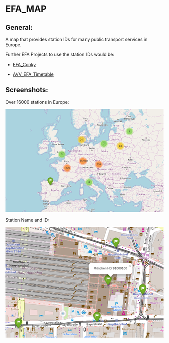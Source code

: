 <h1> EFA_MAP

General:
-------
A map that provides station IDs for many public transport services in Europe.

Further EFA Projects to use the station IDs would be:

+ [EFA_Conky](https://github.com/TheNewCivilian/EFA-Conky)

+ [AVV_EFA_Timetable](https://github.com/TheNewCivilian/AVV_EFA_Timetable)

Screenshots:
-----------
Over 16000 stations in Europe:

![Europe overview](01.png)

Station Name and ID:

![Munich main station](02.png)
